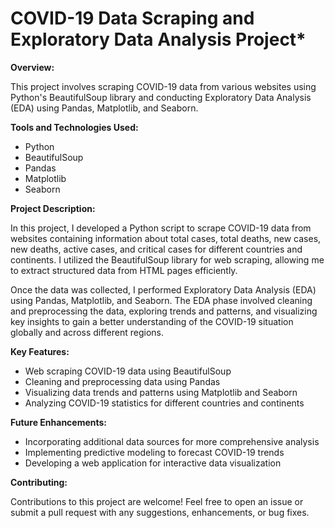# COVID-19 Data Scraping and Exploratory Data Analysis Project*

**Overview:**

This project involves scraping COVID-19 data from various websites using Python's BeautifulSoup library and conducting Exploratory Data Analysis (EDA) using Pandas, Matplotlib, and Seaborn.

**Tools and Technologies Used:**

- Python
- BeautifulSoup
- Pandas
- Matplotlib
- Seaborn

**Project Description:**

In this project, I developed a Python script to scrape COVID-19 data from websites containing information about total cases, total deaths, new cases, new deaths, active cases, and critical cases for different countries and continents. I utilized the BeautifulSoup library for web scraping, allowing me to extract structured data from HTML pages efficiently.

Once the data was collected, I performed Exploratory Data Analysis (EDA) using Pandas, Matplotlib, and Seaborn. The EDA phase involved cleaning and preprocessing the data, exploring trends and patterns, and visualizing key insights to gain a better understanding of the COVID-19 situation globally and across different regions.

**Key Features:**

- Web scraping COVID-19 data using BeautifulSoup
- Cleaning and preprocessing data using Pandas
- Visualizing data trends and patterns using Matplotlib and Seaborn
- Analyzing COVID-19 statistics for different countries and continents

**Future Enhancements:**

- Incorporating additional data sources for more comprehensive analysis
- Implementing predictive modeling to forecast COVID-19 trends
- Developing a web application for interactive data visualization

**Contributing:**

Contributions to this project are welcome! Feel free to open an issue or submit a pull request with any suggestions, enhancements, or bug fixes.
